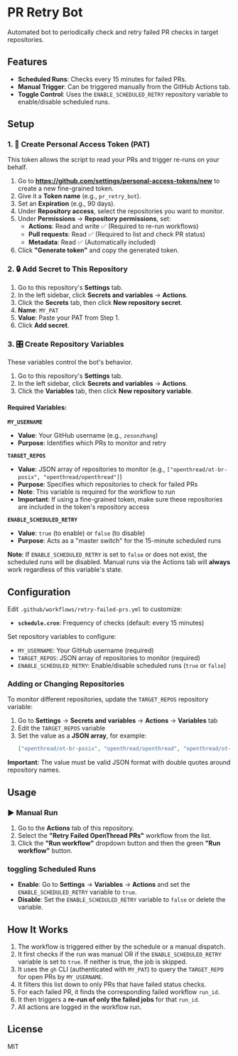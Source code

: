 # PR Retry Bot

Automated bot to periodically check and retry failed PR checks in target repositories.

## Features

-   **Scheduled Runs**: Checks every 15 minutes for failed PRs.
-   **Manual Trigger**: Can be triggered manually from the GitHub Actions tab.
-   **Toggle Control**: Uses the `ENABLE_SCHEDULED_RETRY` repository variable to enable/disable scheduled runs.

## Setup

### 1. 🔑 Create Personal Access Token (PAT)

This token allows the script to read your PRs and trigger re-runs on your behalf.

1.  Go to **https://github.com/settings/personal-access-tokens/new** to create a new fine-grained token.
2.  Give it a **Token name** (e.g., `pr_retry_bot`).
3.  Set an **Expiration** (e.g., 90 days).
4.  Under **Repository access**, select the repositories you want to monitor.
5.  Under **Permissions** → **Repository permissions**, set:
    -   **Actions**: Read and write ✅ (Required to re-run workflows)
    -   **Pull requests**: Read ✅ (Required to list and check PR status)
    -   **Metadata**: Read ✅ (Automatically included)
6.  Click **"Generate token"** and copy the generated token.

### 2. 🔒 Add Secret to This Repository

1.  Go to this repository's **Settings** tab.
2.  In the left sidebar, click **Secrets and variables** → **Actions**.
3.  Click the **Secrets** tab, then click **New repository secret**.
4.  **Name**: `MY_PAT`
5.  **Value**: Paste your PAT from Step 1.
6.  Click **Add secret**.

### 3. 🎛️ Create Repository Variables

These variables control the bot's behavior.

1.  Go to this repository's **Settings** tab.
2.  In the left sidebar, click **Secrets and variables** → **Actions**.
3.  Click the **Variables** tab, then click **New repository variable**.

#### Required Variables:

**`MY_USERNAME`**
-   **Value**: Your GitHub username (e.g., `zesonzhang`)
-   **Purpose**: Identifies which PRs to monitor and retry

**`TARGET_REPOS`**
-   **Value**: JSON array of repositories to monitor (e.g., `["openthread/ot-br-posix", "openthread/openthread"]`)
-   **Purpose**: Specifies which repositories to check for failed PRs
-   **Note**: This variable is required for the workflow to run
-   **Important**: If using a fine-grained token, make sure these repositories are included in the token's repository access

**`ENABLE_SCHEDULED_RETRY`**
-   **Value**: `true` (to enable) or `false` (to disable)
-   **Purpose**: Acts as a "master switch" for the 15-minute scheduled runs

**Note**: If `ENABLE_SCHEDULED_RETRY` is set to `false` or does not exist, the scheduled runs will be disabled. Manual runs via the Actions tab will **always** work regardless of this variable's state.

## Configuration

Edit `.github/workflows/retry-failed-prs.yml` to customize:

-   **`schedule.cron`**: Frequency of checks (default: every 15 minutes)

Set repository variables to configure:

-   `MY_USERNAME`: Your GitHub username (required)
-   `TARGET_REPOS`: JSON array of repositories to monitor (required)
-   `ENABLE_SCHEDULED_RETRY`: Enable/disable scheduled runs (`true` or `false`)

### Adding or Changing Repositories

To monitor different repositories, update the `TARGET_REPOS` repository variable:

1.  Go to **Settings** → **Secrets and variables** → **Actions** → **Variables** tab
2.  Edit the `TARGET_REPOS` variable
3.  Set the value as a **JSON array**, for example:
    ```json
    ["openthread/ot-br-posix", "openthread/openthread", "openthread/ot-commissioner"]
    ```

**Important**: The value must be valid JSON format with double quotes around repository names.

## Usage

### ▶️ Manual Run

1.  Go to the **Actions** tab of this repository.
2.  Select the **"Retry Failed OpenThread PRs"** workflow from the list.
3.  Click the **"Run workflow"** dropdown button and then the green **"Run workflow"** button.

###  toggling Scheduled Runs

-   **Enable**: Go to **Settings** → **Variables** → **Actions** and set the `ENABLE_SCHEDULED_RETRY` variable to `true`.
-   **Disable**: Set the `ENABLE_SCHEDULED_RETRY` variable to `false` or delete the variable.

## How It Works

1.  The workflow is triggered either by the schedule or a manual dispatch.
2.  It first checks if the run was manual OR if the `ENABLE_SCHEDULED_RETRY` variable is set to `true`. If neither is true, the job is skipped.
3.  It uses the `gh` CLI (authenticated with `MY_PAT`) to query the `TARGET_REPO` for open PRs by `MY_USERNAME`.
4.  It filters this list down to only PRs that have failed status checks.
5.  For each failed PR, it finds the corresponding failed workflow `run_id`.
6.  It then triggers a **re-run of only the failed jobs** for that `run_id`.
7.  All actions are logged in the workflow run.

## License

MIT
